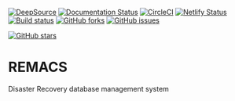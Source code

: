 [![DeepSource](https://deepsource.io/gh/KOSASIH/REMACS.svg/?label=active+issues&show_trend=true&token=HXi0MaFwgvTuSDeP6_iEUPW1)](https://deepsource.io/gh/KOSASIH/REMACS/?ref=repository-badge)
[![Documentation Status](https://readthedocs.org/projects/remacs/badge/?version=latest)](https://remacs.readthedocs.io/en/latest/?badge=latest)
[![CircleCI](https://circleci.com/gh/KOSASIH/REMACS/tree/main.svg?style=svg)](https://circleci.com/gh/KOSASIH/REMACS/tree/main)
[![Netlify Status](https://api.netlify.com/api/v1/badges/4d2dbcc2-f709-43bd-b0dc-a7af9a29538e/deploy-status)](https://app.netlify.com/sites/remacs/deploys)    
[![Build status](https://ci.appveyor.com/api/projects/status/fteipijqlwt54j0u?svg=true)](https://ci.appveyor.com/project/KOSASIH/remacs)
[![GitHub forks](https://img.shields.io/github/forks/KOSASIH/REMACS)](https://github.com/KOSASIH/REMACS/network)
[![GitHub issues](https://img.shields.io/github/issues/KOSASIH/REMACS)](https://github.com/KOSASIH/REMACS/issues)

[![GitHub stars](https://img.shields.io/github/stars/KOSASIH/REMACS)](https://github.com/KOSASIH/REMACS/stargazers)

# REMACS
Disaster Recovery database management system
